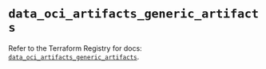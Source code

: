 # `data_oci_artifacts_generic_artifacts`

Refer to the Terraform Registry for docs: [`data_oci_artifacts_generic_artifacts`](https://registry.terraform.io/providers/oracle/oci/6.37.0/docs/data-sources/artifacts_generic_artifacts).
